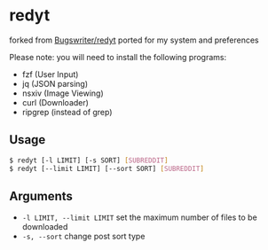 # redyt
forked from [Bugswriter/redyt](https://github.com/Bugswriter/redyt)
ported for my system and preferences

Please note: you will need to install the following programs:
  - fzf (User Input)
  - jq (JSON parsing)
  - nsxiv (Image Viewing)
  - curl (Downloader)
  - ripgrep (instead of grep)

## Usage

```sh
$ redyt [-l LIMIT] [-s SORT] [SUBREDDIT]
$ redyt [--limit LIMIT] [--sort SORT] [SUBREDDIT]
```

## Arguments

* `-l LIMIT, --limit LIMIT` set the maximum number of files to be downloaded
* `-s, --sort` change post sort type
